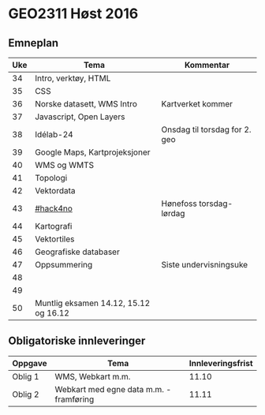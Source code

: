 # GEO2311 Høst 2016

## Emneplan

Uke | Tema | Kommentar
---|---|---
34  | Intro, verktøy, HTML
35  | CSS
36  | Norske datasett, WMS Intro       | Kartverket kommer
37  | Javascript, Open Layers
38  | Idélab-24                        | Onsdag til torsdag for 2. geo
39  | Google Maps, Kartprojeksjoner
40  | WMS og WMTS
41  | Topologi
42  | Vektordata                       |
43  | [#hack4no](http://www.hack4.no/) | Hønefoss torsdag-lørdag
44  | Kartografi
45  | Vektortiles
46  | Geografiske databaser
47  | Oppsummering                     | Siste undervisningsuke
48  |
49  |
50  | Muntlig eksamen 14.12, 15.12 og 16.12


## Obligatoriske innleveringer


Oppgave |Tema |Innleveringsfrist
---|---|---
Oblig 1 |WMS, Webkart m.m. |11.10
Oblig 2 |Webkart med egne data m.m. - framføring |11.11
